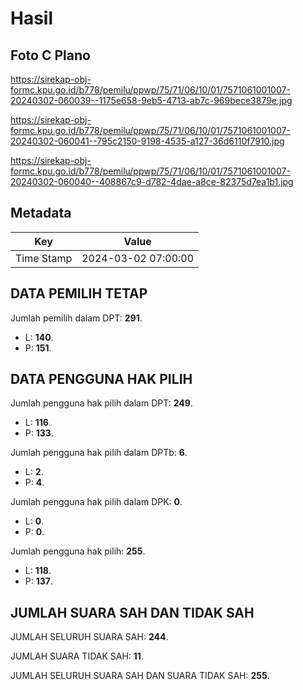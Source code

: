 # Hasil

## Foto C Plano

https://sirekap-obj-formc.kpu.go.id/b778/pemilu/ppwp/75/71/06/10/01/7571061001007-20240302-060039--1175e658-9eb5-4713-ab7c-969bece3879e.jpg

https://sirekap-obj-formc.kpu.go.id/b778/pemilu/ppwp/75/71/06/10/01/7571061001007-20240302-060041--795c2150-9198-4535-a127-36d6110f7910.jpg

https://sirekap-obj-formc.kpu.go.id/b778/pemilu/ppwp/75/71/06/10/01/7571061001007-20240302-060040--408867c9-d782-4dae-a8ce-82375d7ea1b1.jpg


## Metadata

| Key        | Value               |
| ---------- | ------------------- |
| Time Stamp | 2024-03-02 07:00:00 |


## DATA PEMILIH TETAP

Jumlah pemilih dalam DPT: **291**.
 * L: **140**.
 * P: **151**.

## DATA PENGGUNA HAK PILIH

Jumlah pengguna hak pilih dalam DPT: **249**.
 * L: **116**.
 * P: **133**.

Jumlah pengguna hak pilih dalam DPTb: **6**.
 * L: **2**.
 * P: **4**.

Jumlah pengguna hak pilih dalam DPK: **0**.
 * L: **0**.
 * P: **0**.

Jumlah pengguna hak pilih: **255**.
 * L: **118**.
 * P: **137**.

## JUMLAH SUARA SAH DAN TIDAK SAH

JUMLAH SELURUH SUARA SAH: **244**.

JUMLAH SUARA TIDAK SAH: **11**.

JUMLAH SELURUH SUARA SAH DAN SUARA TIDAK SAH: **255**.


